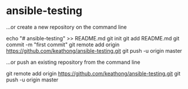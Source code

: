 # ansible-testing

…or create a new repository on the command line

echo "# ansible-testing" >> README.md
git init
git add README.md
git commit -m "first commit"
git remote add origin https://github.com/keathong/ansible-testing.git
git push -u origin master

…or push an existing repository from the command line

git remote add origin https://github.com/keathong/ansible-testing.git
git push -u origin master
